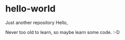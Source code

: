 # hello-world
Just another repository
Hello,

Never too old to learn, so maybe learn some code. :-D
